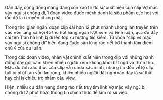 Gần đây, cộng đồng mạng đang xôn xao trước sự xuất hiện của clip Vợ mặc váy ngủ bị chồng dí, 1 đoạn video được mệnh danh là siêu phẩm cực hot với tốc độ lan truyền chóng mặt.

Trong thời gian ngắn, đoạn clip dài hơn 12 phút nhanh chóng lan truyền trên các nền tảng xã hội đã thu hút hàng ngàn lượt xem và bình luận, qua đó đẩy cái tên Trần hà linh bị dí lên top xu hướng tìm kiếm. Từ khóa "clip vợ mặc váy ngủ bị chồng dí" hiện đang được săn lùng ráo riết trở thành tâm điểm chú ý của dư luận.

Trong các đoạn video, nhân vật chính xuất hiện trong clip với những hành đồng đầy gợi cảm khiến nhiều người xem không khỏi bất ngờ và thích thú. Mặc dù tính xác thực của clip vẫn chưa xác minh, nhưng tin đồn về lộ clip full bị phát tán vẫn lan rộng, khiến nhiều người đặt nghi vấn đây là sự thật hay chỉ là chiêu trò nhằm câu view. 

Hiện, nhiều cư dân mạng đang ráo riết truy tìm link Vợ mặc váy ngủ bị chồng dí 12 phút hoặc thông tin chính thức để làm rõ sự việc.
